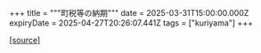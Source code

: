 +++
title = """町税等の納期"""
date = 2025-03-31T15:00:00.000Z
expiryDate = 2025-04-27T20:26:07.441Z
tags = ["kuriyama"]
+++


[[source]](https://www.town.kuriyama.hokkaido.jp/soshiki/35/933.html)
